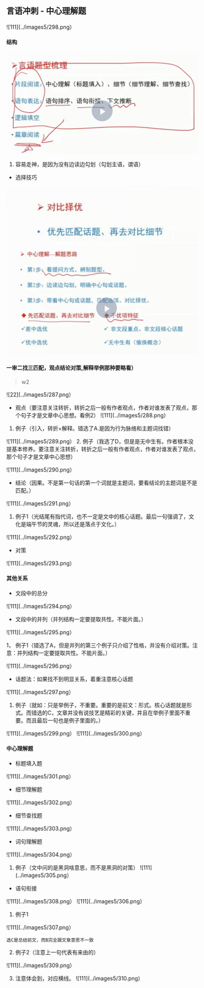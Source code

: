 ## 言语冲刺 - 中心理解题

![111](../images5/298.png）

#### 结构

![111](../images5/283.png)


1. 容易走神，是因为没有边读边勾划（勾划主语，谓语）


- 选择技巧



![111](../images5/284.png)
![111](../images5/286.png)


#### 一审二找三匹配，观点结论对策,解释举例那种要略看）

> w2

![22](../images5/287.png）


- 观点（要注意关注转折，转折之后一般有作者观点，作者对谁发表了观点，那个句子才是文章中心思想。看例2）
![111](../images5/288.png）

1. 例子（引入，转折+解释。错选了A.是因为行为脉络和主题词找错）

![111](../images5/289.png）
2. 例子（我选了D，但是是无中生有。作者根本没提基本修养。要注意关注转折，转折之后一般有作者观点，作者对谁发表了观点，那个句子才是文章中心思想）

![111](../images5/290.png）

- 结论（因果。不是第一句话的第一个词就是主题词，要看结论的主题词是不是匹配。）

![111](../images5/291.png）

1. 例子1（光结尾有指代词，也不一定是文中的核心话题。最后一句强调了，文化是端午节的灵魂，所以还是落点于文化。）

![111](../images5/292.png）

- 对策

![111](../images5/293.png）

#### 其他关系 

- 文段中的总分

![111](../images5/294.png）
- 文段中的并列（并列结构一定要提取共性。不能片面。）

![111](../images5/295.png）

1， 例子1（错选了A，但是并列的第三个例子只介绍了性格，并没有介绍对策。注意：并列结构一定要提取共性。不能片面。）

![111](../images5/296.png）

- 话题法：如果找不到明显关系，着重注意核心话题

![111](../images5/297.png）

1. 例子（就如：只是举例子，不重要。重要的是前文：形式。核心话题就是形式。而错选的C，文章并没有说技艺是精彩的关键，并且在举例子里面不重要。而且最后一句也是例子里面的。）

![111](../images5/299.png）
![111](../images5/300.png）

#### 中心理解题

- 标题填入题

![111](../images5/301.png）
- 细节理解题

![111](../images5/302.png）

- 细节查找题

![111](../images5/303.png）

- 词句理解题

![111](../images5/304.png）

1. 例子（文中问的是黑洞啥意思，而不是黑洞的对策）
![111](../images5/305.png）

- 语句衔接

![111](../images5/308.png）
![111](../images5/306.png）

1. 例子1

![111](../images5/307.png）

```
选C是总结前文，而B完全跟文章意思不一致
```

2. 例子2（注意上一句代表有来由的）

![111](../images5/309.png）

3. 注意体会到，对应横线。
![111](../images5/310.png）